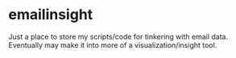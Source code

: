 # emailinsight
Just a place to store my scripts/code for tinkering with email data. Eventually may make it into more of a visualization/insight tool.
